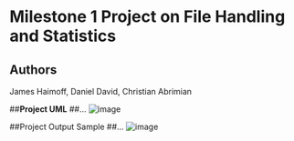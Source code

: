 # Milestone 1 Project on File Handling and Statistics

## Authors
James Haimoff, Daniel David, Christian Abrimian



##**Project UML**
##...
![image](https://github.com/user-attachments/assets/2f4c7819-3f1b-4d03-8eb3-709f937824cf)

##Project Output Sample
##...
![image](https://github.com/user-attachments/assets/e260ea5d-0425-492c-b03a-fef5ccc40070)

